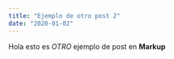 ```yaml
---
title: "Ejemplo de otro post 2"
date: "2020-01-02"
---
```


Hola esto es _OTRO_ ejemplo de post en **Markup**
